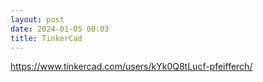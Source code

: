 ```yaml
---
layout: post
date: 2024-01-05 00:03
title: TinkerCad
---
```

https://www.tinkercad.com/users/kYk0Q8tLucf-pfeifferch/
